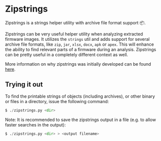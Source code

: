 # Zipstrings

Zipstrings is a strings helper utility with archive file format support 📦.

Zipstrings can be very useful helper utility when analyzing extracted firmware images. It utilizes the `strings` util and adds support for several archive file formats, like `zip`, `jar`, `xlsx`, `docx`, `apk` or `apex`. This will enhance the ability to find relevant parts of a firmware during an analysis. Zipstrings can be pretty useful in a completely different context as well.

More information on why zipstrings was initially developed can be found [here](https://www.jakoblell.com/blog/2013/08/25/advanced-grepping-through-directory-trees-with-binary-data/).

## Trying it out

To find the printable strings of objects (including archives), or other binary or files in a directory, issue the following command:

```python
$ ./zipstrings.py <dir>
```

Note: It is recommended to save the zipstrings output in a file (e.g. to allow faster searches in the output):

```python
$ ./zipstrings.py <dir> > <output filename>
```